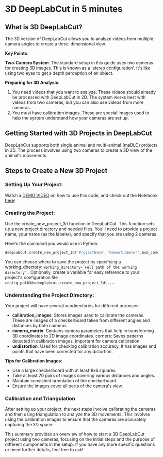 # 3D DeepLabCut in 5 minutes


## What is 3D DeepLabCut?

The 3D version of DeepLabCut allows you to analyze videos from multiple camera angles to create a three-dimensional view.

**Key Points**:

**Two-Camera System**: The standard setup in this guide uses two cameras for creating 3D images. This is known as a 'stereo configuration'. 
It's like using two eyes to get a depth perception of an object.

**Preparing for 3D Analysis**:
1. You need videos that you want to analyze. These videos should already be processed with DeepLabCut in 2D.
The system works best with videos from two cameras, but you can also use videos from more cameras.
2. You must have calibration images. These are special images used to help the system understand how your cameras are set up.

## Getting Started with 3D Projects in DeepLabCut

DeepLabCut supports both single animal and multi-animal (maDLC) projects in 3D. The process involves using two cameras to create a 3D view of the animal's movements.

## Steps to Create a New 3D Project

### Setting Up Your Project:
Watch a [DEMO VIDEO](https://youtu.be/Eh6oIGE4dwI) on how to use this code, and check out the Notebook [here](https://github.com/DeepLabCut/DeepLabCut/blob/master/examples/JUPYTER/Demo_3D_DeepLabCut.ipynb)!

### Creating the Project:

Use the create_new_project_3d function in DeepLabCut.
This function sets up a new project directory and needed files.
You'll need to provide a project name, your name (as the labeler), and specify that you are using 2 cameras.

Here's the command you would use in Python:
```python
deeplabcut.create_new_project_3d('ProjectName','NameofLabeler',num_cameras = 2)
```
You can choose where to save the project by specifying a working_directory: ``working_directory=`Full path of the working directory'`` .
Optionally, create a variable for easy reference to your project's configuration file ``config_path3d=deeplabcut.create_new_project_3d(...``.

### Understanding the Project Directory:
Your project will have several subdirectories for different purposes:
- **calibration_images**: Stores images used to calibrate the cameras. These are images of a checkerboard taken from different angles and distances by both cameras.
- **camera_matrix**: Contains camera parameters that help in transforming 3D coordinates to 2D image coordinates.
corners: Saves patterns detected in calibration images, important for camera calibration.
- **undistortion**: Used for checking calibration accuracy. It has images and points that have been corrected for any distortion.

**Tips for Calibration Images**:
- Use a large checkerboard with at least 8x6 squares.
- Take at least 70 pairs of images covering various distances and angles.
- Maintain consistent orientation of the checkerboard.
- Ensure the images cover all parts of the camera's view.

### Calibration and Triangulation

After setting up your project, the next steps involve calibrating the cameras and then using triangulation to analyze the 3D movements. This involves using the calibration images to ensure that the cameras are accurately capturing the 3D space.

This summary provides an overview of how to start a 3D DeepLabCut project using two cameras, focusing on the initial steps and the purpose of different components in the setup. If you have any more specific questions or need further details, feel free to ask!

